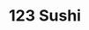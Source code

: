 ---
layout: place
title: 123 Sushi
permalink: /minnesota/minneapolis/123-sushi.html
stateAbbr: MN
stateName: Minnesota
cityName: Minneapolis
seo:
  type: restaurant
  links: http://www.onetwothreesushi.com/
place_id: ChIJ-TtOW5cys1IR3X6DwOwsWgA
photos:
  - name: >-
      places/ChIJ-TtOW5cys1IR3X6DwOwsWgA/photos/AeeoHcIRZ1yjKDm1x1L4icdgjiptnbeXCJg0u9E7osdx7hp2gz4FvhwINaW6HBX6H7uhZJ0NnLQxyJhJa3gLYClVeYO7yjxbtVmiwIvAgY48ldwjaAaH5BCiuMCcOICmp5qO6cmokWzRac5ZZjTdni8FTGiyyxV4UjhrTBGtkoH84x2GeU7MmpwLLTCeq48YVgjgZ0-Euk0mXHVynejZaP0cPFJge-stzKdtK1c4qCe28NcqY5N-_jAU8-5AXH5OX_g4_hRowAoS82zoR1siRWa2Qdvs4SI2DuZ1vhnwrX-_Kn7-ojxV8BP7BNZ9SUYVE2dEIgsokcDy2JI1ONYD88q4QtVLNuYLhonAZJTOr1-lAWPco9ZUMix-sPpWgfzXFe5C7r1NWrcvDyHGzbLpR1VRsPotw8nClS-kQo5L4BnXWyt46Q
    widthPx: 3264
    heightPx: 1836
    authorAttributions:
      - displayName: Jim Steffel
        uri: https://maps.google.com/maps/contrib/104508757805751293784
        photoUri: >-
          https://lh3.googleusercontent.com/a-/ALV-UjXSYLW7PKVv_dSGizw1TS8bk-m46U67oAypieZrPVa-Yh0mBSat=s100-p-k-no-mo
    flagContentUri: >-
      https://www.google.com/local/imagery/report/?cb_client=maps_api_places.places_api&image_key=!1e10!2sCIHM0ogKEICAgID4qt_uUg&hl=en-US
    googleMapsUri: >-
      https://www.google.com/maps/place//data=!3m4!1e2!3m2!1sCIHM0ogKEICAgID4qt_uUg!2e10!4m2!3m1!1s0x52b332975b4e3bf9:0x5a2cecc0837edd
  - name: >-
      places/ChIJ-TtOW5cys1IR3X6DwOwsWgA/photos/AeeoHcLeU3AowusmexSOj6QHi-2aVAqWjF-An1q-yNpyZ-wpcUpkwKX_LUHyZh6dBDB1cs530AYcRm_vof9g6L4h0CcBXyfy1qt_U-aelqJPLfPs16qhxpq1zej54R-NI9rdi86ws4VsQyQ5-On5E1J5G7eqMwcZiQotnnbJtUIo2Iu6zR2WGuGUjaPNgcji2qwtcs6G8nkWMnfhMmm7O4qgktJjvttHmTNXFeniTxYH0SEQHLXQ-L8sT6cw7cSfAFETrjR9-IHdWURlLRq_z1V_ZAfZ1HrZ6D3-UwQDMISot4j85gcufntCcvA6GZakbv2SHas69DZePyGgJqtnTOYhz-4wAft0NeE7eRjUFgGyEfzUI26ChHscpAQOPJgtSL_gh-0y6PYB8Kuuz1f49wi8m-DzBlU-9nn-pvtzwlghfVbs_VY
    widthPx: 3000
    heightPx: 4000
    authorAttributions:
      - displayName: Matthew Bender
        uri: https://maps.google.com/maps/contrib/102954616527919342091
        photoUri: >-
          https://lh3.googleusercontent.com/a-/ALV-UjVpngjsL6HVQ3avJjqUVmVYrSHaCZw-uUtV6ggvnuzYs_mdfrCc2g=s100-p-k-no-mo
    flagContentUri: >-
      https://www.google.com/local/imagery/report/?cb_client=maps_api_places.places_api&image_key=!1e10!2sCIHM0ogKEICAgICD2MLA3wE&hl=en-US
    googleMapsUri: >-
      https://www.google.com/maps/place//data=!3m4!1e2!3m2!1sCIHM0ogKEICAgICD2MLA3wE!2e10!4m2!3m1!1s0x52b332975b4e3bf9:0x5a2cecc0837edd
  - name: >-
      places/ChIJ-TtOW5cys1IR3X6DwOwsWgA/photos/AeeoHcJzlnqc0KAJ4D0R0k_FG1bX7HhggcKA0gbzaX7dZM3dJ6NBDlKN-dFRXpnOnTM5BvaXZ46eur-TNC96tTVK63UYLO3pBP8qmCG019QSjgAr-XIsbHRNCF76fZN5E4hIyRXwFL5kxv9_BuPktRzKynFDyWi0pH3HRbgxc7sPX3_PnIYa7NB6ELt06SbPYOZ2epwjvESxyxwGdmrY9F5iaykPVgDwnostKDyUrTS2Uhv2571b9NUeFAKoXeS6HQjmbUsX0mdMdX9GzSLT2KidJuTS44DUC8aZB1JBXsZukds6ysttR4xEPQ0KZ2Vy4uruhoL4wRlBRtJkhgOSqfQRGFurCO8MgGkePZu--84dmGvm7szZyA9Yead1iTDG2XmuXnqx0CmpHuOdUk3Py53cvu-LUYMqhPvXeexWWW-_qgHMFA
    widthPx: 3024
    heightPx: 4032
    authorAttributions:
      - displayName: Kiana Tigur
        uri: https://maps.google.com/maps/contrib/101940205706932230653
        photoUri: >-
          https://lh3.googleusercontent.com/a-/ALV-UjWZzevVn-l7LB2oH9qPrWBn5iWEunpS7j_8UQXLHxP-mzV2ZnQ=s100-p-k-no-mo
    flagContentUri: >-
      https://www.google.com/local/imagery/report/?cb_client=maps_api_places.places_api&image_key=!1e10!2sCIHM0ogKEICAgIDMnO2WFA&hl=en-US
    googleMapsUri: >-
      https://www.google.com/maps/place//data=!3m4!1e2!3m2!1sCIHM0ogKEICAgIDMnO2WFA!2e10!4m2!3m1!1s0x52b332975b4e3bf9:0x5a2cecc0837edd
  - name: >-
      places/ChIJ-TtOW5cys1IR3X6DwOwsWgA/photos/AeeoHcKG0DxqPcQVcLwibt4RtXaPu-zw2WMvZJn3Zw-J3x7GF6DRf7UHWYHVhPQrpW0_iQEnfyP0xrmERAduD827vyM7HVAO1q7rrGR_NlI5lY7iy_irJleeuLy6zKZ4KOYdPfdlnXl7hGNn0u7FY2Yh2UtYYuk_nmvnyz5Rh6ibpxJ9ZpDe_uw1qCCOFceAGXNBuLsocMzHUem4OCh3YPrCSJ3VK3et83lAsp_R66gP4ByzwDoD23zgozeC2dUXZse7Wpx7902XgJJ-J76oEHLHNddvqCk7WXlKFSyLRiPwxfmoEiFsYR3Apl478waL0hK5ms-h17mClqV-G5veXopkK2Uk7Kw5Jxo7ebb9jvJ_2QQKCdCQgxbsrLgF3SIcHDK2wFidSwnKGbRe0tRTaAT5k3qf9qXsliArEPFTq2CofGi-iw
    widthPx: 3532
    heightPx: 2420
    authorAttributions:
      - displayName: Adam Reznik
        uri: https://maps.google.com/maps/contrib/118240320886202784473
        photoUri: >-
          https://lh3.googleusercontent.com/a-/ALV-UjXlQbxC9ZHFKFlbUEXt4gxch976t57ZYlgechuXhKnByeiDgS91=s100-p-k-no-mo
    flagContentUri: >-
      https://www.google.com/local/imagery/report/?cb_client=maps_api_places.places_api&image_key=!1e10!2sCIHM0ogKEICAgIDx9ITZUw&hl=en-US
    googleMapsUri: >-
      https://www.google.com/maps/place//data=!3m4!1e2!3m2!1sCIHM0ogKEICAgIDx9ITZUw!2e10!4m2!3m1!1s0x52b332975b4e3bf9:0x5a2cecc0837edd
  - name: >-
      places/ChIJ-TtOW5cys1IR3X6DwOwsWgA/photos/AeeoHcLlgNWm65if9UyUburXzl-dyamhRcWP8qeqwMbSjHR92wQiLTzrG362dq8yXFiTz0oaUjuS_rPg-MB3mET7kzyCp8roNjfs6dgyPg3dgxK06RwXWC050tSMB3aT6TgbrRwxV8xcYsTFIsv3hSt_LGC-rW8WiANr4gYDdRvXj-mK0ruCky1FEArJ0Ack4-ipC2_vUj1WiA6q-csT5hWMLeCaRrfo8rgdbQHOustAGeHRk7M_1oZw84ivUnnp38yQiR8GhKPmikxaMpQnNSjdRfzC80n4iH_5L_NvsSAcYfDSjuC-UuuTibakk5DN22Oy8ARVEnDkIRiqn88WgHcPjZeVIoWnSpiIWNFa2B1n-PRNsT_ZHMJ7fRJvi_VdqXmb6yqTZEpK4tPNEgREaBx85N8H6-uUX0AHkzX-Jww3mCFmmnZW
    widthPx: 4032
    heightPx: 2268
    authorAttributions:
      - displayName: Jonathan Bates
        uri: https://maps.google.com/maps/contrib/110597728136223946876
        photoUri: >-
          https://lh3.googleusercontent.com/a-/ALV-UjWsgj-W5jED1wbNNuP8iJHBeH-028gkwapqnjMxC5Mr5ZWUHcuofA=s100-p-k-no-mo
    flagContentUri: >-
      https://www.google.com/local/imagery/report/?cb_client=maps_api_places.places_api&image_key=!1e10!2sCIHM0ogKEICAgICk8pOk2QE&hl=en-US
    googleMapsUri: >-
      https://www.google.com/maps/place//data=!3m4!1e2!3m2!1sCIHM0ogKEICAgICk8pOk2QE!2e10!4m2!3m1!1s0x52b332975b4e3bf9:0x5a2cecc0837edd
  - name: >-
      places/ChIJ-TtOW5cys1IR3X6DwOwsWgA/photos/AeeoHcLvjixB7-2Ty5q7-vh11CPIdkrdzYXIWrVEMCUbEAQRrcdTzNXqarN2h-ZFHvm5-SxCYw9RrLAVtD_GlY9ZZGFKgI5YqMN4aKBINtOGa9Dv5t6VyV5fn2BKi5fDKoLLp8BbbnkuKbM5sC5u7SLNf1fW9GAUpRNHVAWHH5gdAL9nlL_QlhMOCbl6CmewLN4N7JFPqZCwHvqHLIk1C2QUtm2K7oBYazQ7GuMQvYAYsU2cnv-QTte91EUsbEVNNQ1mnIMvw8JF_bRQ06diL2ajlc7jqwnKsBDRzdpCQjr7NCyNJUJEVz1lc2LmUehKXAmA9RU89xSQ-Ld_Yg_oGzOnBEuwBC-THXvr2Bn7otfrv54IGlI4L3nWJFSxpwQ4yX4RM1TbrKP1bCVyB8uSpxTzZuscuBsDfEOxKQOBpzvQ5CrhtQ
    widthPx: 3024
    heightPx: 4032
    authorAttributions:
      - displayName: Car Life
        uri: https://maps.google.com/maps/contrib/113364899927447758156
        photoUri: >-
          https://lh3.googleusercontent.com/a-/ALV-UjV88MPg9JcPumoccIKkumBw-FeVRbRxTaM7tlVikQIE1CQT8iP3kQ=s100-p-k-no-mo
    flagContentUri: >-
      https://www.google.com/local/imagery/report/?cb_client=maps_api_places.places_api&image_key=!1e10!2sCIHM0ogKEICAgICpia-ILw&hl=en-US
    googleMapsUri: >-
      https://www.google.com/maps/place//data=!3m4!1e2!3m2!1sCIHM0ogKEICAgICpia-ILw!2e10!4m2!3m1!1s0x52b332975b4e3bf9:0x5a2cecc0837edd
  - name: >-
      places/ChIJ-TtOW5cys1IR3X6DwOwsWgA/photos/AeeoHcI3qkAykiC-hAkUw_lLbneASoxb3IdZYoM5OfigAyqOK9bZSunkS7wBLfCBgdwwOxVw2iHCaRIyWo23JdEd5hXoT9ONaivgHENSbP2GxpZj272a4EG415YckTVWmP7GMSh5xXqx88OSrVOmyw8I8JbRFIsSKl_09XQk6O8BBvZEq8B6PDsTvKQI33c3geeTczIPqociqg3szilHDRXhcD-QE7GnTW2Zzs0ZUxAexKnbZBsfMliSZ7ntMBtLOhrAjxlPxUOILcwb2UFgn32ApodHMOZ383mUiAN_hapazu6TUfyWNkWsqlDILDCuKz7N2bjVffQzxXFmwdMVvKsIpdiCeSazUFEnJjHarShBZm6Se8bWiVjRlsYohuX2HG8UXGHCm7zJW_aDWePIB8t4IiOPPl9GFlvQGgzlBdSpuyQ
    widthPx: 4800
    heightPx: 3600
    authorAttributions:
      - displayName: Tracy Huebner
        uri: https://maps.google.com/maps/contrib/112239932916610032979
        photoUri: >-
          https://lh3.googleusercontent.com/a-/ALV-UjW17mjqJtsDM90yeyJZaNkc_Zhkw5RHsa3dHS8WHMiGLtObGZjN3A=s100-p-k-no-mo
    flagContentUri: >-
      https://www.google.com/local/imagery/report/?cb_client=maps_api_places.places_api&image_key=!1e10!2sCIHM0ogKEICAgIC4zcK4DA&hl=en-US
    googleMapsUri: >-
      https://www.google.com/maps/place//data=!3m4!1e2!3m2!1sCIHM0ogKEICAgIC4zcK4DA!2e10!4m2!3m1!1s0x52b332975b4e3bf9:0x5a2cecc0837edd
  - name: >-
      places/ChIJ-TtOW5cys1IR3X6DwOwsWgA/photos/AeeoHcJeBHc6QIf0WPI-K3P_ZA6bpW8xM2QhfArK5uH0fcUL3JintsoiYLjSt_9sPx3ryoU6Mb42ThZEoZKF5eBghcb5ZNqpnzUiG_bV8hAcqILlOvy8AxLHt_GFQhg17glhCr1Niy8zdk0KFqTtSk8vMwjxY5QWQ8hQuerKDMFHKNbucist71vktefnIohtI5nBGiWil5aSM71q55m6zREjVKY9x9osh24rnwGv95NL4_MolgLEhaPr_8d6EOqAVkuhGa3lSWihHiF2uIvSkz_-X2RCHPquAmviHx7-5lsCyE4rID5rCFEAHfvjMR98lObgHhRGQbyw1EUx6Os_jrue_ZIfIDSDCrKlrWnIEYSmuPP--fZgt-4IK4DKvpiHioR-xrpcOFdv6tPyMKzLocCHpI1HXJcSFqGI166Y0-cMmGGFOg
    widthPx: 3024
    heightPx: 4032
    authorAttributions:
      - displayName: Karen Wilson
        uri: https://maps.google.com/maps/contrib/114807764592508961465
        photoUri: >-
          https://lh3.googleusercontent.com/a-/ALV-UjV7IpBQhTCZ-s7nilxRZwYsy24p6z7jlVMtPKvE0xKAEAxFL221HA=s100-p-k-no-mo
    flagContentUri: >-
      https://www.google.com/local/imagery/report/?cb_client=maps_api_places.places_api&image_key=!1e10!2sCIHM0ogKEICAgID4hajPUg&hl=en-US
    googleMapsUri: >-
      https://www.google.com/maps/place//data=!3m4!1e2!3m2!1sCIHM0ogKEICAgID4hajPUg!2e10!4m2!3m1!1s0x52b332975b4e3bf9:0x5a2cecc0837edd
  - name: >-
      places/ChIJ-TtOW5cys1IR3X6DwOwsWgA/photos/AeeoHcKjYvQpuY2kH0yGD98e9WwRKNxe_6-9fjDGB2HD8Pai2ALVx1f15S8rcKqQCMIo8ijgraLcasI5o_n-MGQuJ0yrGxekp9PJXPWEmSP3TkOrDkT7afkVSuRBET6LSpOkHS1uirhJloC_xDhb_aRDyXdi1Bej8ksPoGO7n-s60Nv10r-vyEj-qZpXAqmP10rRgwUXThoqrKGJRBBRv0VdXnbmxzOaRgxwOCSPt7BiLKzSzMeAIIrqwEUNG3E0QAyPbzI0lkAeEowFrVL-L7955MF87qcp0KH8lM8z8DLMZTX1iOILYUdaVOn4xlWTzbKClmhtJ_81J2mNE3qG9C33-8u_fhu9bDhHrWFn4V9YKzJtGLwJiY8iiF8rYdyjGMl2ufmOGJfTy6FQHCNPxtqtiibFIDFmQWqA5knyYFWWWX6MUA
    widthPx: 4032
    heightPx: 2268
    authorAttributions:
      - displayName: LiLu Funkenbusch
        uri: https://maps.google.com/maps/contrib/104689070040224198163
        photoUri: >-
          https://lh3.googleusercontent.com/a/ACg8ocLKSCZ0kGWrOwE8-ikmBoBNczZWs-PYy6xwzRwPh4W7YbfBAQ=s100-p-k-no-mo
    flagContentUri: >-
      https://www.google.com/local/imagery/report/?cb_client=maps_api_places.places_api&image_key=!1e10!2sCIHM0ogKEICAgIC46u2lRA&hl=en-US
    googleMapsUri: >-
      https://www.google.com/maps/place//data=!3m4!1e2!3m2!1sCIHM0ogKEICAgIC46u2lRA!2e10!4m2!3m1!1s0x52b332975b4e3bf9:0x5a2cecc0837edd
  - name: >-
      places/ChIJ-TtOW5cys1IR3X6DwOwsWgA/photos/AeeoHcJapdxvZ7LQ6acUASFRVXb2ji8ytLSBWn5QNOCs28xSv0gSDbFFOyDWUvjfj2RSDQ7DVu27b0xQqcEuQ9Q21NYlGSLSxG_sGmncUrBSo8y6jWTeSAF7FDLjZnaHlqAFcSTH4h6zHBvDHLP2KuU-01ydpdlIJKsH7lhVTrB3mBkYFTGtMS-RNEwxTKX2_BQsSmwvCXCTCw2WiMXxuRxHKyCxso2MFNOEVkh8Zvxt1PsN5mqCcW4_331lXKQzhuPSsMmzrL22ftf27E2k2u9JHVuZUGP1iWeOuZ2Pw1fKR628_pVEgvtJRE-yr-Bj629YYyvdbGn3LynuLf4iY042H0tD_NM75S5h6Sabr_EuOnCn3-2pzFYN5tpQT_0PI3_YSjUMBCOk2_lcV3-EFiFRGfxV7bZU5mOL-OLc5mw8RlE
    widthPx: 3024
    heightPx: 4032
    authorAttributions:
      - displayName: Barry Thao
        uri: https://maps.google.com/maps/contrib/116403536850489491726
        photoUri: >-
          https://lh3.googleusercontent.com/a-/ALV-UjX_9jNP3vrYVEybzIygLRE8mjG2i_BJ1wv8kkDtHwbicgWGOrKB1w=s100-p-k-no-mo
    flagContentUri: >-
      https://www.google.com/local/imagery/report/?cb_client=maps_api_places.places_api&image_key=!1e10!2sCIHM0ogKEICAgICapbSCcA&hl=en-US
    googleMapsUri: >-
      https://www.google.com/maps/place//data=!3m4!1e2!3m2!1sCIHM0ogKEICAgICapbSCcA!2e10!4m2!3m1!1s0x52b332975b4e3bf9:0x5a2cecc0837edd
address: 80 S 8th St Suite 228, Minneapolis, MN 55402, USA
street: 80 S 8th St Suite 228
city: Minneapolis
state: MN
zip: '55402'
country: USA
neighborhood: Central Minneapolis
latitude: '44.976103'
longitude: '-93.271340'
accessibility_options:
  wheelchairAccessibleEntrance: true
business_status: OPERATIONAL
name: 123 Sushi
google_maps_links:
  directionsUri: >-
    https://www.google.com/maps/dir//''/data=!4m7!4m6!1m1!4e2!1m2!1m1!1s0x52b332975b4e3bf9:0x5a2cecc0837edd!3e0
  placeUri: https://maps.google.com/?cid=25382143257706205
  writeAReviewUri: >-
    https://www.google.com/maps/place//data=!4m3!3m2!1s0x52b332975b4e3bf9:0x5a2cecc0837edd!12e1
  reviewsUri: >-
    https://www.google.com/maps/place//data=!4m4!3m3!1s0x52b332975b4e3bf9:0x5a2cecc0837edd!9m1!1b1
  photosUri: >-
    https://www.google.com/maps/place//data=!4m3!3m2!1s0x52b332975b4e3bf9:0x5a2cecc0837edd!10e5
primary_type: Sushi Restaurant
opening_hours:
  regular: null
  current: null
secondary_opening_hours:
  regular:
    weekdayDescriptions: null
    type: null
  current:
    weekdayDescriptions: null
    type: null
phone: (612) 354-3040
price_level: PRICE_LEVEL_INEXPENSIVE
price_range: $10 &ndash; $20
rating: '4.3'
rating_count: 0
website: http://www.onetwothreesushi.com/
description: >-
  Discover 123 Sushi in Minneapolis, MN$$$Nestled in the heart of Minneapolis,
  MN, 123 Sushi stands out as a vibrant spot for fresh Japanese-inspired
  cuisine, offering customizable bowls, rolls, and ramen that cater to a variety
  of tastes. This casual eatery features a modern space ideal for quick lunches
  or dinners, with affordable options that make it a go-to choice for those
  seeking sushi restaurants in the area. Diners can enjoy create-your-own meals
  packed with flavorful ingredients, emphasizing convenience and value without
  sacrificing quality. The location in the skyway system adds to its appeal,
  providing easy access for locals and visitors hunting for top sushi options
  near downtown spots. Whether you're in the mood for a hearty ramen bowl or
  light sushi selections, this place delivers a satisfying experience that
  highlights its commitment to fresh, accessible dining.
generative_summary: >-
  Discover 123 Sushi in Minneapolis, MN$$$Nestled in the heart of Minneapolis,
  MN, 123 Sushi stands out as a vibrant spot for fresh Japanese-inspired
  cuisine, offering customizable bowls, rolls, and ramen that cater to a variety
  of tastes. This casual eatery features a modern space ideal for quick lunches
  or dinners, with affordable options that make it a go-to choice for those
  seeking sushi restaurants in the area. Diners can enjoy create-your-own meals
  packed with flavorful ingredients, emphasizing convenience and value without
  sacrificing quality. The location in the skyway system adds to its appeal,
  providing easy access for locals and visitors hunting for top sushi options
  near downtown spots. Whether you're in the mood for a hearty ramen bowl or
  light sushi selections, this place delivers a satisfying experience that
  highlights its commitment to fresh, accessible dining.
generative_disclosure: Summarized by AI using the Grok-3-Mini model.
reviews:
  - name: >-
      places/ChIJ-TtOW5cys1IR3X6DwOwsWgA/reviews/ChdDSUhNMG9nS0VJQ0FnSUNEMkpTVTNnRRAB
    relativePublishTimeDescription: a year ago
    rating: 5
    text:
      text: >-
        Stopped here for a quick lunch and the ramen was surprisingly good. I
        ordered the pork belly and the entire bowl was overall impressive. I
        think the predominant flavor was dashi/seaweed, however the pork belly
        was very flavorful. The noodles came out of a package and the soft
        boiled egg could have used some seasoning (soy bath), but overall I
        honestly can't complain. The price was about as low as it gets and the
        service was fairly quick. The entire bowl along with a separate
        container of broth was nicely packaged up for transport. Overall I'm
        giving this place a high score simply because they are one of the only
        ramen lunch options accessible by skyway and the price was super low.
        $12 for a bowl of near legit ramen is impressive. Go for it!
      languageCode: en
    originalText:
      text: >-
        Stopped here for a quick lunch and the ramen was surprisingly good. I
        ordered the pork belly and the entire bowl was overall impressive. I
        think the predominant flavor was dashi/seaweed, however the pork belly
        was very flavorful. The noodles came out of a package and the soft
        boiled egg could have used some seasoning (soy bath), but overall I
        honestly can't complain. The price was about as low as it gets and the
        service was fairly quick. The entire bowl along with a separate
        container of broth was nicely packaged up for transport. Overall I'm
        giving this place a high score simply because they are one of the only
        ramen lunch options accessible by skyway and the price was super low.
        $12 for a bowl of near legit ramen is impressive. Go for it!
      languageCode: en
    authorAttribution:
      displayName: Matthew Bender
      uri: https://www.google.com/maps/contrib/102954616527919342091/reviews
      photoUri: >-
        https://lh3.googleusercontent.com/a-/ALV-UjVpngjsL6HVQ3avJjqUVmVYrSHaCZw-uUtV6ggvnuzYs_mdfrCc2g=s128-c0x00000000-cc-rp-mo-ba4
    publishTime: '2024-03-24T05:30:50.958756Z'
    flagContentUri: >-
      https://www.google.com/local/review/rap/report?postId=ChdDSUhNMG9nS0VJQ0FnSUNEMkpTVTNnRRAB&d=17924085&t=1
    googleMapsUri: >-
      https://www.google.com/maps/reviews/data=!4m6!14m5!1m4!2m3!1sChdDSUhNMG9nS0VJQ0FnSUNEMkpTVTNnRRAB!2m1!1s0x52b332975b4e3bf9:0x5a2cecc0837edd
  - name: >-
      places/ChIJ-TtOW5cys1IR3X6DwOwsWgA/reviews/ChZDSUhNMG9nS0VJQ0FnSUNCbjRmUkZREAE
    relativePublishTimeDescription: 2 years ago
    rating: 5
    text:
      text: >-
        Came here with my family and ordered some sushi bowl lunch specials.
        Each bowl was PACKED. I like how they let us build our own sushi bowls
        even down to the toppings and sauce. They made the order quickly and
        they kept the place looking clean and tidy.
      languageCode: en
    originalText:
      text: >-
        Came here with my family and ordered some sushi bowl lunch specials.
        Each bowl was PACKED. I like how they let us build our own sushi bowls
        even down to the toppings and sauce. They made the order quickly and
        they kept the place looking clean and tidy.
      languageCode: en
    authorAttribution:
      displayName: Jenny Llapa
      uri: https://www.google.com/maps/contrib/102120762567002930282/reviews
      photoUri: >-
        https://lh3.googleusercontent.com/a-/ALV-UjVJ-BhKm_FSHnb4NvW4qeWX8Q-UFqZITdePb5TlbBrwCRPQnCpIXw=s128-c0x00000000-cc-rp-mo-ba3
    publishTime: '2023-01-08T06:24:49.921334Z'
    flagContentUri: >-
      https://www.google.com/local/review/rap/report?postId=ChZDSUhNMG9nS0VJQ0FnSUNCbjRmUkZREAE&d=17924085&t=1
    googleMapsUri: >-
      https://www.google.com/maps/reviews/data=!4m6!14m5!1m4!2m3!1sChZDSUhNMG9nS0VJQ0FnSUNCbjRmUkZREAE!2m1!1s0x52b332975b4e3bf9:0x5a2cecc0837edd
  - name: >-
      places/ChIJ-TtOW5cys1IR3X6DwOwsWgA/reviews/ChZDSUhNMG9nS0VJQ0FnSUM5eFlpRUJ3EAE
    relativePublishTimeDescription: 4 months ago
    rating: 5
    text:
      text: >-
        I have never been disappointed by the food or the service.  One of the
        best lunch places in the skyway.
      languageCode: en
    originalText:
      text: >-
        I have never been disappointed by the food or the service.  One of the
        best lunch places in the skyway.
      languageCode: en
    authorAttribution:
      displayName: Jared Tripp
      uri: https://www.google.com/maps/contrib/100539447791316458390/reviews
      photoUri: >-
        https://lh3.googleusercontent.com/a-/ALV-UjVWyXguNZ412on0sbV5_IFqLxoNq1YF6j6AKOalBi3xzj5AFyhTyw=s128-c0x00000000-cc-rp-mo-ba5
    publishTime: '2024-12-05T20:46:56.642229Z'
    flagContentUri: >-
      https://www.google.com/local/review/rap/report?postId=ChZDSUhNMG9nS0VJQ0FnSUM5eFlpRUJ3EAE&d=17924085&t=1
    googleMapsUri: >-
      https://www.google.com/maps/reviews/data=!4m6!14m5!1m4!2m3!1sChZDSUhNMG9nS0VJQ0FnSUM5eFlpRUJ3EAE!2m1!1s0x52b332975b4e3bf9:0x5a2cecc0837edd
  - name: >-
      places/ChIJ-TtOW5cys1IR3X6DwOwsWgA/reviews/ChZDSUhNMG9nS0VJQ0FnSUNUeHR2Q1VREAE
    relativePublishTimeDescription: 11 months ago
    rating: 5
    text:
      text: >-
        I have eaten here twice, one is the most ordered fish rice (maybe cooked
        salmon), and the other is tempura rice. The delivery speed is very fast,
        and the rice set is good. I didn't taste sushi. Unfortunately, the high
        stool is not suitable for eating, and the legs are very uncomfortable.
      languageCode: en
    originalText:
      text: >-
        I have eaten here twice, one is the most ordered fish rice (maybe cooked
        salmon), and the other is tempura rice. The delivery speed is very fast,
        and the rice set is good. I didn't taste sushi. Unfortunately, the high
        stool is not suitable for eating, and the legs are very uncomfortable.
      languageCode: en
    authorAttribution:
      displayName: B&Gcoiner A
      uri: https://www.google.com/maps/contrib/109530472918325648546/reviews
      photoUri: >-
        https://lh3.googleusercontent.com/a/ACg8ocIq5BjFMTVZmr4MoEa3Q5GNgDyUduSfcMON092sv-3sJr_Xog=s128-c0x00000000-cc-rp-mo-ba3
    publishTime: '2024-05-14T05:10:58.058302Z'
    flagContentUri: >-
      https://www.google.com/local/review/rap/report?postId=ChZDSUhNMG9nS0VJQ0FnSUNUeHR2Q1VREAE&d=17924085&t=1
    googleMapsUri: >-
      https://www.google.com/maps/reviews/data=!4m6!14m5!1m4!2m3!1sChZDSUhNMG9nS0VJQ0FnSUNUeHR2Q1VREAE!2m1!1s0x52b332975b4e3bf9:0x5a2cecc0837edd
  - name: >-
      places/ChIJ-TtOW5cys1IR3X6DwOwsWgA/reviews/ChZDSUhNMG9nS0VJQ0FnSUR4OUlUWll3EAE
    relativePublishTimeDescription: a year ago
    rating: 5
    text:
      text: >-
        Cute sushi joint offers up excellent dishes right in front of you, made
        fresh.


        Chicken miso ramen was fantastic.


        Short walk from the Marriott hotel. You have to weave your way across
        several skyway bridges, but it is convenient.
      languageCode: en
    originalText:
      text: >-
        Cute sushi joint offers up excellent dishes right in front of you, made
        fresh.


        Chicken miso ramen was fantastic.


        Short walk from the Marriott hotel. You have to weave your way across
        several skyway bridges, but it is convenient.
      languageCode: en
    authorAttribution:
      displayName: Adam Reznik
      uri: https://www.google.com/maps/contrib/118240320886202784473/reviews
      photoUri: >-
        https://lh3.googleusercontent.com/a-/ALV-UjXlQbxC9ZHFKFlbUEXt4gxch976t57ZYlgechuXhKnByeiDgS91=s128-c0x00000000-cc-rp-mo-ba5
    publishTime: '2023-06-02T20:47:05.362241Z'
    flagContentUri: >-
      https://www.google.com/local/review/rap/report?postId=ChZDSUhNMG9nS0VJQ0FnSUR4OUlUWll3EAE&d=17924085&t=1
    googleMapsUri: >-
      https://www.google.com/maps/reviews/data=!4m6!14m5!1m4!2m3!1sChZDSUhNMG9nS0VJQ0FnSUR4OUlUWll3EAE!2m1!1s0x52b332975b4e3bf9:0x5a2cecc0837edd
review_summary: >-
  What People Love About 123 Sushi$$$Folks often rave about the tasty ramen and
  customizable sushi bowls here, noting how the portions are generous and full
  of bold flavors that hit the spot for a casual meal. Many appreciate the quick
  service and reasonable prices, making it a solid pick for anyone grabbing
  lunch on the go in the skyway area. While some mention minor seating
  discomforts, the overall consensus is that the food consistently impresses
  with its freshness and variety, earning it high marks as a reliable choice.
  Customers frequently highlight the fast delivery and dine-in options as
  bonuses for busy days, adding to the convenience factor. All in all, it's a
  welcoming spot that keeps people coming back for more, especially if you're on
  the hunt for straightforward, enjoyable Japanese eats nearby.
review_disclosure: Summarized by AI using the Grok-3-Mini model.
parking_options:
  valetParking: false
payment_options:
  acceptsCreditCards: true
  acceptsDebitCards: true
  acceptsCashOnly: false
allow_dogs: null
curbside_pickup: null
delivery: true
dine_in: true
good_for_children: null
good_for_groups: null
good_for_sports: false
live_music: false
menu_for_children: false
outdoor_seating: false
reservable: false
restroom: false
serves_beer: null
serves_breakfast: null
serves_brunch: false
serves_cocktails: null
serves_coffee: false
serves_dinner: true
serves_dessert: null
serves_lunch: true
serves_vegetarian_food: true
serves_wine: null
takeout: true
update_category: pro
places_description: >-
  Casual, fast-food spot offering create-your-own sushi rolls, ramen & rice
  bowls in a modern space.

---